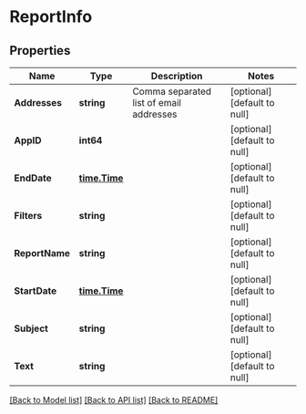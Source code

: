 # ReportInfo

## Properties
| Name           | Type                          | Description                             | Notes                        |
| -------------- | ----------------------------- | --------------------------------------- | ---------------------------- |
| **Addresses**  | **string**                    | Comma separated list of email addresses | [optional] [default to null] |
| **AppID**      | **int64**                     |                                         | [optional] [default to null] |
| **EndDate**    | [**time.Time**](time.Time.md) |                                         | [optional] [default to null] |
| **Filters**    | **string**                    |                                         | [optional] [default to null] |
| **ReportName** | **string**                    |                                         | [optional] [default to null] |
| **StartDate**  | [**time.Time**](time.Time.md) |                                         | [optional] [default to null] |
| **Subject**    | **string**                    |                                         | [optional] [default to null] |
| **Text**       | **string**                    |                                         | [optional] [default to null] |

[[Back to Model list]](../README.md#documentation-for-models) [[Back to API list]](../README.md#documentation-for-api-endpoints) [[Back to README]](../README.md)
